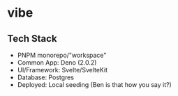 # vibe

## Tech Stack
- PNPM monorepo/"workspace"
- Common App: Deno (2.0.2)
- UI/Framework: Svelte/SvelteKit
- Database: Postgres
- Deployed: Local seeding (Ben is that how you say it?)
